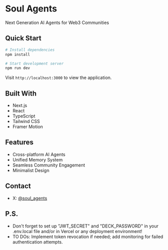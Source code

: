 # Soul Agents

Next Generation AI Agents for Web3 Communities

## Quick Start

```bash
# Install dependencies
npm install

# Start development server
npm run dev
```

Visit `http://localhost:3000` to view the application.

## Built With

- Next.js
- React
- TypeScript
- Tailwind CSS
- Framer Motion

## Features

- Cross-platform AI Agents
- Unified Memory System
- Seamless Community Engagement
- Minimalist Design

## Contact

- X: [@soul_agents](https://x.com/soul_agents)

## P.S.

- Don't forget to set up "JWT_SECRET" and "DECK_PASSWORD" in your .env.local file and/or in Vercel or any deployment environment!
- TO DOs: Implement token revocation if needed; add monitoring for failed authentication attempts.
